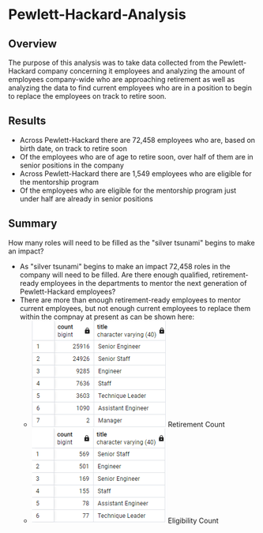 # Pewlett-Hackard-Analysis

## Overview
The purpose of this analysis was to take data collected from the Pewlett-Hackard company concerning it employees and analyzing the amount of employees company-wide who are approaching retirement as well as analyzing the data to find current employees who are in a position to begin to replace the employees on track to retire soon.

## Results
- Across Pewlett-Hackard there are 72,458 employees who are, based on birth date, on track to retire soon
- Of the employees who are of age to retire soon, over half of them are in senior positions in the company
- Across Pewlett-Hackard there are 1,549 employees who are eligible for the mentorship program
- Of the employees who are eligible for the mentorship program just under half are already in senior positions

## Summary
How many roles will need to be filled as the "silver tsunami" begins to make an impact?
- As "silver tsunami" begins to make an impact 72,458 roles in the company will need to be filled.
Are there enough qualified, retirement-ready employees in the departments to mentor the next generation of Pewlett-Hackard employees?
- There are more than enough retirement-ready employees to mentor current employees, but not enough current employees to replace them within the compnay at present as can be shown here:
    - ![This is an image](https://github.com/smwhng/Pewlett-Hackard-Analysis/blob/main/retirement_counts.PNG)
    Retirement Count
    - ![This is an image](https://github.com/smwhng/Pewlett-Hackard-Analysis/blob/main/mentorship_eligible_counts.PNG)
    Eligibility Count

